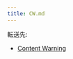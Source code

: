 ```yaml
---
title: CW.md
---
```

<div>

転送先:

-   [Content Warning](/Content_Warning "Content Warning")

</div>

<div>

</div>
